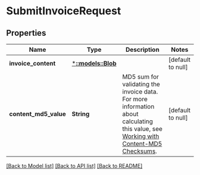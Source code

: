 # SubmitInvoiceRequest

## Properties
Name | Type | Description | Notes
------------ | ------------- | ------------- | -------------
**invoice_content** | [***::models::Blob**](Blob.md) |  | [default to null]
**content_md5_value** | **String** | MD5 sum for validating the invoice data. For more information about calculating this value, see [Working with Content-MD5 Checksums](https://docs.developer.amazonservices.com/en_US/dev_guide/DG_MD5.html). | [default to null]

[[Back to Model list]](../README.md#documentation-for-models) [[Back to API list]](../README.md#documentation-for-api-endpoints) [[Back to README]](../README.md)


